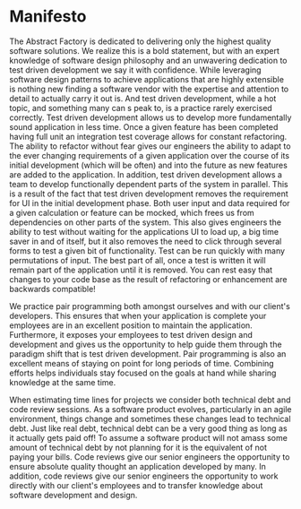 # Manifesto

The Abstract Factory is dedicated to delivering only the highest quality software solutions. We realize this is a bold statement,
but with an expert knowledge of software design philosophy and an unwavering dedication to test driven development we say it with confidence. 
While leveraging software design patterns to achieve applications that are highly extensible is nothing new finding a software vendor with 
the expertise and attention to detail to actually carry it out is. And test driven development, while a hot topic, and something many can s
peak to, is a practice rarely exercised correctly. Test driven development allows us to develop more fundamentally sound application in less 
time. Once a given feature has been completed having full unit an integration test coverage allows for constant refactoring. The ability to 
refactor without fear gives our engineers the ability to adapt to the ever changing requirements of a given application over the course of 
its initial development (which will be often) and into the future as new features are added to the application. In addition, test driven
development allows a team to develop functionally dependent parts of the system in parallel. This is a result of the fact that test driven
development removes the requirement for UI in the initial development phase. Both user input and data required for a given calculation or feature
can be mocked, which frees us from dependencies on other parts of the system. This also gives engineers the ability to test without waiting for
the applications UI to load up, a big time saver in and of itself, but it also removes the need to click through several forms to test a given
bit of functionality. Test can be run quickly with many permutations of input. The best part of all, once a test is written it will remain part
of the application until it is removed. You can rest easy that changes to your code base as the result of refactoring or enhancement are backwards
compatible!

We practice pair programming both amongst ourselves and with our client's developers. This ensures that when your application is complete 
your employees are in an excellent position to maintain the application. Furthermore, it exposes your employees to test driven design and 
development and gives us the opportunity to help guide them through the paradigm shift that is test driven development. Pair programming is also
an excellent means of staying on point for long periods of time. Combining efforts helps individuals stay focused on the goals at hand while
sharing knowledge at the same time.

When estimating time lines for projects we consider both technical debt and code review sessions. As a software product evolves, particularly 
in an agile environment, things change and sometimes these changes lead to technical debt. Just like real debt, technical debt can be a very 
good thing as long as it actually gets paid off! To assume a software product will not amass some amount of technical debt by not planning 
for it is the equivalent of not paying your bills. Code reviews give our senior engineers the opportunity to ensure absolute quality thought 
an application developed by many. In addition, code reviews give our senior engineers the opportunity to work directly with our client's 
employees and to transfer knowledge about software development and design.